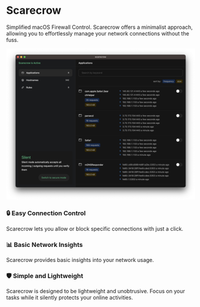# Scarecrow
Simplified macOS Firewall Control. Scarecrow offers a minimalist approach, allowing you to effortlessly manage your network connections without the fuss.

<p align="center">
   <img src="https://raw.githubusercontent.com/azimgd/scarecrow/main/docs/images/ui.png" width="720" />
</p>

### 🔒 Easy Connection Control
Scarecrow lets you allow or block specific connections with just a click.

### 📊 Basic Network Insights
Scarecrow provides basic insights into your network usage.

### 🛡️ Simple and Lightweight
Scarecrow is designed to be lightweight and unobtrusive. Focus on your tasks while it silently protects your online activities.
